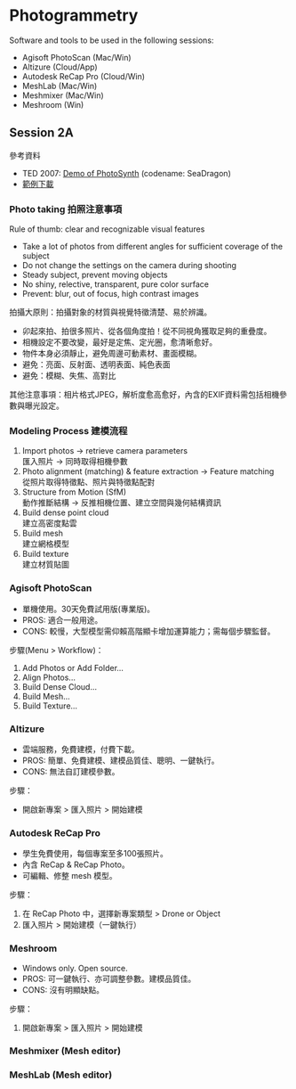 # Photogrammetry

Software and tools to be used in the following sessions:
* Agisoft PhotoScan (Mac/Win)
* Altizure (Cloud/App)
* Autodesk ReCap Pro (Cloud/Win)
* MeshLab (Mac/Win)
* Meshmixer (Mac/Win)
* Meshroom (Win)

## Session 2A

參考資料
* TED 2007: [Demo of PhotoSynth](https://www.ted.com/talks/blaise_aguera_y_arcas_demos_photosynth) (codename: SeaDragon)
* [範例下載](https://drive.google.com/open?id=1fUwpXxOF5bZ7r-NL2cx3kXOfNyrwwxbk)

### Photo taking 拍照注意事項

Rule of thumb: clear and recognizable visual features

* Take a lot of photos from different angles for sufficient coverage of the subject
* Do not change the settings on the camera during shooting
* Steady subject, prevent moving objects
* No shiny, relective, transparent, pure color surface
* Prevent: blur, out of focus, high contrast images

拍攝大原則：拍攝對象的材質與視覺特徵清楚、易於辨識。

* 卯起來拍、拍很多照片、從各個角度拍！從不同視角獲取足夠的重疊度。
* 相機設定不要改變，最好是定焦、定光圈，愈清晰愈好。
* 物件本身必須靜止，避免周邊可動素材、畫面模糊。
* 避免：亮面、反射面、透明表面、純色表面
* 避免：模糊、失焦、高對比

其他注意事項：相片格式JPEG，解析度愈高愈好，內含的EXIF資料需包括相機參數與曝光設定。

### Modeling Process 建模流程

1. Import photos &rarr; retrieve camera parameters \
   匯入照片 &rarr; 同時取得相機參數
2. Photo alignment (matching) & feature extraction &rarr; Feature matching \
   從照片取得特徵點、照片與特徵點配對
3. Structure from Motion (SfM) \
   動作推斷結構 &rarr; 反推相機位置、建立空間與幾何結構資訊
4. Build dense point cloud \
   建立高密度點雲
5. Build mesh \
   建立網格模型
6. Build texture \
   建立材質貼圖

### Agisoft PhotoScan

* 單機使用。30天免費試用版(專業版)。
* PROS: 適合一般用途。
* CONS: 較慢，大型模型需仰賴高階顯卡增加運算能力；需每個步驟監督。

步驟(Menu > Workflow)：
1. Add Photos or Add Folder...
1. Align Photos...
1. Build Dense Cloud...
1. Build Mesh...
1. Build Texture...

### Altizure

* 雲端服務，免費建模，付費下載。
* PROS: 簡單、免費建模、建模品質佳、聰明、一鍵執行。
* CONS: 無法自訂建模參數。

步驟：
* 開啟新專案 > 匯入照片 > 開始建模

### Autodesk ReCap Pro

* 學生免費使用，每個專案至多100張照片。
* 內含 ReCap & ReCap Photo。
* 可編輯、修整 mesh 模型。

步驟：
1. 在 ReCap Photo 中，選擇新專案類型 > Drone or Object
1. 匯入照片 > 開始建模（一鍵執行）

### Meshroom

* Windows only. Open source.
* PROS: 可一鍵執行、亦可調整參數。建模品質佳。
* CONS: 沒有明顯缺點。

步驟：
1. 開啟新專案 > 匯入照片 > 開始建模

### Meshmixer (Mesh editor)

### MeshLab (Mesh editor)
